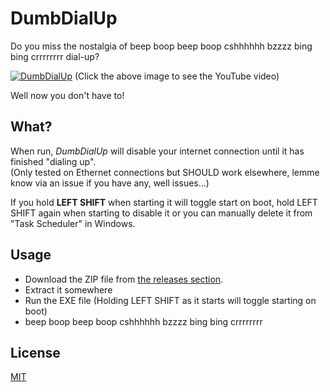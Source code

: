 # DumbDialUp

Do you miss the nostalgia of beep boop beep boop cshhhhhh bzzzz bing bing crrrrrrrr dial-up?  

[![DumbDialUp](https://img.youtube.com/vi/J32vH44ki1I/0.jpg)](https://www.youtube.com/watch?v=J32vH44ki1I)
(Click the above image to see the YouTube video)

Well now you don't have to!  

## What?
When run, *DumbDialUp* will disable your internet connection until it has finished "dialing up".  
(Only tested on Ethernet connections but SHOULD work elsewhere, lemme know via an issue if you have any, well issues...)  

If you hold **LEFT SHIFT** when starting it will toggle start on boot, hold LEFT SHIFT again when starting to disable it or you can manually delete it from "Task Scheduler" in Windows.

## Usage
- Download the ZIP file from [the releases section](https://github.com/FuzzyTekShow/DumbDialUp/releases/tag/main).
- Extract it somewhere
- Run the EXE file (Holding LEFT SHIFT as it starts will toggle starting on boot)
- beep boop beep boop cshhhhhh bzzzz bing bing crrrrrrrr

## License
[MIT](https://choosealicense.com/licenses/mit/)